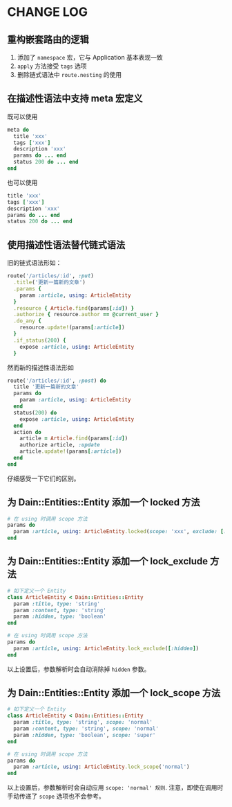 # CHANGE LOG

## 重构嵌套路由的逻辑

1. 添加了 `namespace` 宏，它与 Application 基本表现一致
2. `apply` 方法接受 `tags` 选项
3. 删除链式语法中 `route.nesting` 的使用

## 在描述性语法中支持 meta 宏定义

既可以使用

```ruby
meta do
  title 'xxx'
  tags ['xxx']
  description 'xxx'
  params do ... end
  status 200 do ... end
end
```

也可以使用

```ruby
title 'xxx'
tags ['xxx']
description 'xxx'
params do ... end
status 200 do ... end
```

## 使用描述性语法替代链式语法

旧的链式语法形如：

```ruby
route('/articles/:id', :put)
  .title('更新一篇新的文章')
  .params {
    param :article, using: ArticleEntity
  }
  .resource { Article.find(params[:id]) }
  .authorize { resource.author == @current_user }
  .do_any {
    resource.update!(params[:article])
  }
  .if_status(200) {
    expose :article, using: ArticleEntity
  }
```

然而新的描述性语法形如

```ruby
route('/articles/:id', :post) do
  title '更新一篇新的文章'
  params do
    param :article, using: ArticleEntity
  end
  status(200) do
    expose :article, using: ArticleEntity
  end
  action do
    article = Article.find(params[:id])
    authorize article, :update
    article.update!(params[:article])
  end
end
```

仔细感受一下它们的区别。

## 为 Dain::Entities::Entity 添加一个 locked 方法
```ruby
# 在 using 时调用 scope 方法
params do
  param :article, using: ArticleEntity.locked(scope: 'xxx', exclude: [:hidden])
end
```

## 为 Dain::Entities::Entity 添加一个 lock_exclude 方法

```ruby
# 如下定义一个 Entity
class ArticleEntity < Dain::Entities::Entity
  param :title, type: 'string'
  param :content, type: 'string'
  param :hidden, type: 'boolean'
end

# 在 using 时调用 scope 方法
params do
  param :article, using: ArticleEntity.lock_exclude([:hidden])
end
```

以上设置后，参数解析时会自动消除掉 `hidden` 参数。

## 为 Dain::Entities::Entity 添加一个 lock_scope 方法

```ruby
# 如下定义一个 Entity
class ArticleEntity < Dain::Entities::Entity
  param :title, type: 'string', scope: 'normal'
  param :content, type: 'string', scope: 'normal'
  param :hidden, type: 'boolean', scope: 'super'
end

# 在 using 时调用 scope 方法
params do
  param :article, using: ArticleEntity.lock_scope('normal')
end
```

以上设置后，参数解析时会自动应用 `scope: 'normal' 规则`. 注意，即使在调用时手动传递了 `scope` 选项也不会参考。
